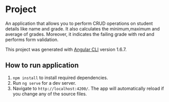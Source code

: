 # Project

An application that allows you to perform CRUD operations on student details like name and grade. It also calculates the minimum,maximum and average of grades. Moreover, it indicates the failing grade with red and performs form validation.

This project was generated with [Angular CLI](https://github.com/angular/angular-cli) version 1.6.7.

## How to run application

1. `npm install` to install required dependencies.
2. Run `ng serve` for a dev server. 
3. Navigate to `http://localhost:4200/`. The app will automatically reload if you change any of the source files.

